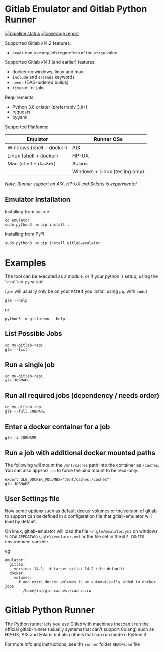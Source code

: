 # Gitlab Emulator and Gitlab Python Runner

[![pipeline status](https://gitlab.com/cunity/gitlab-emulator/badges/main/pipeline.svg)](https://gitlab.com/cunity/gitlab-emulator/-/commits/main)
[![coverage report](https://gitlab.com/cunity/gitlab-emulator/badges/main/coverage.svg)](https://gitlab.com/cunity/gitlab-emulator/-/commits/main)

Supported Gitlab v14.2 features:

 * `needs` can use any job regardless of the `stage` value

Supported Gitlab v14.1 (and earlier) features:

 * docker on windows, linux and mac.
 * `include` and `extends` keywords
 * `needs` (DAG-ordered builds)
 * `timeout` for jobs

Requirements:

 * Python 3.8 or later (preferrably 3.8+)
 * requests
 * pyyaml

Supported Platforms:

| Emulator                         | Runner OSs                     |
| -------------------------------- | ------------------------------ |
| Windows (shell + docker)         | AIX                            |
| Linux (shell + docker)           | HP-UX                          |
| Mac (shell + docker)             | Solaris                        |
|                                  | Windows + Linux (testing only) |

_Note. Runner support on AIX, HP-UX and Solaris is experimental_

## Emulator Installation

Installing from source:
```
cd emulator
sudo python3 -m pip install .
```

Installing from PyPi
```
sudo python3 -m pip install gitlab-emulator
```

# Examples

The tool can be executed as a module, or if your python is setup, using the `locallab.py` script:

(`gle` will usually only be on your `PATH` if you install using `pip` with `sudo`)

```
gle --help
```
or
```
python3 -m gitlabemu --help
```

## List Possible Jobs

```
cd my-gitlab-repo
gle --list
```

## Run a single job

```
cd my-gitlab-repo
gle JOBNAME
```

## Run all required jobs (dependency / needs order)

```
cd my-gitlab-repo
gle --full JOBNAME
```

## Enter a docker container for a job

```
gle -i JOBNAME
```

## Run a job with additional docker mounted paths

The following will mount the `/mnt/caches` path into the container as `/caches`.  You can also append `:ro` to force
the bind mount to be read-only.

```
export GLE_DOCKER_VOLUMES="/mnt/caches:/caches"
gle JOBNAME
```

## User Settings file

Now some options such as default docker volumes or the version of gitlab to support can be
defined in a configuration file that gitlab-emulator will load by default.

On linux, gitlab-emulator will load the file `~/.gle/emulator.yml` on windows `%LOCALAPPDATA%\\.gle\\emulator.yml` or the file set in the `GLE_CONFIG` environment variable.

eg:

```
emulator:
  gitlab:
    version: 14.2.  # target gitlab 14.2 (the default)
  docker:
    volumes:
      # add extra docker volumes to be automatically added to docker jobs
      - /home/inb/gle-caches:/caches:rw
```


# Gitlab Python Runner

The Python runner lets you use Gitlab with machines that can't run the
official gitlab-runner (usually systems that can't support Golang) such
as HP-UX, AIX and Solaris but also others that can run modern Python 3.

For more info and instructions, see the `runner` folder `README.md` file
